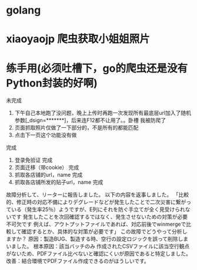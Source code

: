 # golang
# xiaoyaojp 爬虫获取小姐姐照片
# 练手用(必须吐槽下，go的爬虫还是没有Python封装的好啊)


未完成
  1. 下午自己本地跑了没问题，晚上上传时再跑一次发现所有最底层url加入了随机参数[_dsign=*******]，后来连F12都不让用了。。卧槽 我被防爬了
  2. 页面抓取照片仅做了一下部分的，不是所有的都能匹配
  3. 点击下一页这个功能没有做

完成
  1. 登录免验证 完成
  2. 页面迁移（带cookie） 完成
  3. 抓取各店铺的url，name  完成
  4. 抓取各店铺所发的贴子url，name  完成






故障分析して、リーターに報告しました。
以下の内容を返事しました。
「比較的、修正時の対応不備によりデグレードなどが発生したことで二次災害に繋がっている（発生率25％）ようですが、E列にそれを防ぐ手立てが全く見受けられないです
発生したことを次回確認するではなく、発生させないための対策が必要不可欠です
例えば、アウトプットファイルであれば、対応前後でwinmergeで比較して確認するとか、具体的な対策が必要です」
この故障でどうやって分析しますか？
原因：製造BUG、製造する時、空行の設定ロジックを誤って削除しまいました。
根本原因：該当バッチのみ	作成されたCSVファイルに該当空行観点がないため、PDFファイル比べないと確認にくいが原因であると特定しました。	
改善：結合環境でPDFファイル作成できるのがほうしいです。
